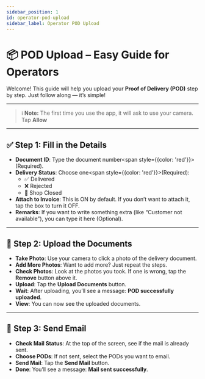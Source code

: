 ```yaml
---
sidebar_position: 1
id: operator-pod-upload
sidebar_label: Operator POD Upload
---
```


# 📦 POD Upload – Easy Guide for Operators

Welcome! This guide will help you upload your **Proof of Delivery (POD)** step by step. Just follow along — it’s simple!

---

> ℹ️ **Note:** The first time you use the app, it will ask to use your camera. Tap **Allow**

---

## ✅ Step 1: Fill in the Details

- **Document ID**: Type the document number<span style={{color: 'red'}}>(Required)</span>.
- **Delivery Status**: Choose one<span style={{color: 'red'}}>(Required)</span>:
  - ✅ Delivered
  - ❌ Rejected
  - 🚪 Shop Closed
- **Attach to Invoice**: This is ON by default. If you don’t want to attach it, tap the box to turn it OFF.
- **Remarks**: If you want to write something extra (like “Customer not available”), you can type it here (Optional).

---

## 📸 Step 2: Upload the Documents

- **Take Photo**: Use your camera to click a photo of the delivery document.
- **Add More Photos**: Want to add more? Just repeat the steps.
- **Check Photos**: Look at the photos you took. If one is wrong, tap the **Remove** button above it.
- **Upload**: Tap the **Upload Documents** button.
- **Wait**: After uploading, you’ll see a message: **POD successfully uploaded**.
- **View**: You can now see the uploaded documents.

---

## 📧 Step 3: Send Email

- **Check Mail Status**: At the top of the screen, see if the mail is already sent.
- **Choose PODs**: If not sent, select the PODs you want to email.
- **Send Mail**: Tap the **Send Mail** button.
- **Done**: You’ll see a message: **Mail sent successfully**.
